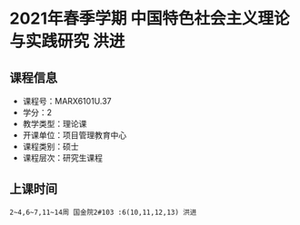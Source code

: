 # 2021年春季学期 中国特色社会主义理论与实践研究 洪进






## 课程信息

- 课程号：MARX6101U.37
- 学分：2
- 教学类型：理论课
- 开课单位：项目管理教育中心
- 课程类别：硕士
- 课程层次：研究生课程

## 上课时间

```
2~4,6~7,11~14周 国金院2#103 :6(10,11,12,13) 洪进
```


